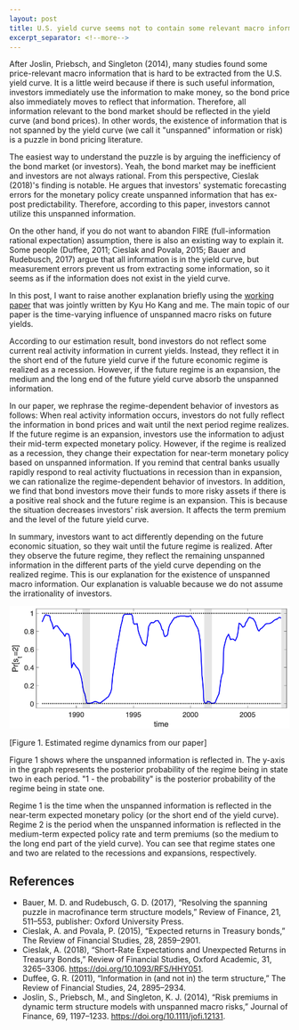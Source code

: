 ```yaml
---
layout: post
title: U.S. yield curve seems not to contain some relevant macro information, then does it mean inefficiency of the bond market?
excerpt_separator: <!--more-->
---
```


After Joslin, Priebsch, and Singleton (2014), many studies found some price-relevant macro information that is hard to be extracted from the U.S. yield curve. It is a little weird because if there is such useful information, investors immediately use the information to make money, so the bond price also immediately moves to reflect that information. Therefore, all information relevant to the bond market should be reflected in the yield curve (and bond prices). In other words, the existence of information that is not spanned by the yield curve (we call it "unspanned" information or risk) is a puzzle in bond pricing literature.

The easiest way to understand the puzzle is by arguing the inefficiency of the bond market (or investors). Yeah, the bond market may be inefficient and investors are not always rational. From this perspective, Cieslak (2018)'s finding is notable. He argues that investors' systematic forecasting errors for the monetary policy create unspanned information that has ex-post predictability. Therefore, according to this paper, investors cannot utilize this unspanned information.

On the other hand, if you do not want to abandon FIRE (full-information rational expectation) assumption, there is also an existing way to explain it. Some people (Duffee, 2011; Cieslak and Povala, 2015; Bauer and Rudebusch, 2017) argue that all information is in the yield curve, but measurement errors prevent us from extracting some information, so it seems as if the information does not exist in the yield curve.

In this post, I want to raise another explanation briefly using the [working paper](https://papers.ssrn.com/sol3/papers.cfm?abstract_id=4414404) that was jointly written by Kyu Ho Kang and me. The main topic of our paper is the time-varying influence of unspanned macro risks on future yields.

 <!--more-->

According to our estimation result, bond investors do not reflect some current real activity information in current yields. Instead, they reflect it in the short end of the future yield curve if the future economic regime is realized as a recession. However, if the future regime is an expansion, the medium and the long end of the future yield curve absorb the unspanned information.

In our paper, we rephrase the regime-dependent behavior of investors as follows: When real activity information occurs, investors do not fully reflect the information in bond prices and wait until the next period regime realizes. If the future regime is an expansion, investors use the information to adjust their mid-term expected monetary policy. However, if the regime is realized as a recession, they change their expectation for near-term monetary policy based on unspanned information. If you remind that central banks usually rapidly respond to real activity fluctuations in recession than in expansion, we can rationalize the regime-dependent behavior of investors. In addition, we find that bond investors move their funds to more risky assets if there is a positive real shock and the future regime is an expansion. This is because the situation decreases investors' risk aversion. It affects the term premium and the level of the future yield curve.

In summary, investors want to act differently depending on the future economic situation, so they wait until the future regime is realized. After they observe the future regime, they reflect the remaining unspanned information in the different parts of the yield curve depending on the realized regime. This is our explanation for the existence of unspanned macro information. Our explanation is valuable because we do not assume the irrationality of investors.

![fig1](https://github.com/econPreference/econPreference.github.io/blob/master/images/2023-4-16-regime.png?raw=true)

[Figure 1. Estimated regime dynamics from our paper]

Figure 1 shows where the unspanned information is reflected in. The y-axis in the graph represents the posterior probability of the regime being in state two in each period. "1 - the probability" is the posterior probability of the regime being in state one.

Regime 1 is the time when the unspanned information is reflected in the near-term expected monetary policy (or the short end of the yield curve). Regime 2 is the period when the unspanned information is reflected in the medium-term expected policy rate and term premiums (so the medium to the long end part of the yield curve). You can see that regime states one and two are related to the recessions and expansions, respectively.

## References

- Bauer, M. D. and Rudebusch, G. D. (2017), “Resolving the spanning puzzle in macrofinance term structure models,” Review of Finance, 21, 511–553, publisher: Oxford University Press.
- Cieslak, A. and Povala, P. (2015), “Expected returns in Treasury bonds,” The Review of Financial Studies, 28, 2859–2901.
- Cieslak, A. (2018), “Short-Rate Expectations and Unexpected Returns in Treasury Bonds,” Review of Financial Studies, Oxford Academic, 31, 3265–3306. https://doi.org/10.1093/RFS/HHY051.
- Duffee, G. R. (2011), “Information in (and not in) the term structure,” The Review of Financial Studies, 24, 2895–2934.
- Joslin, S., Priebsch, M., and Singleton, K. J. (2014), “Risk premiums in dynamic term structure models with unspanned macro risks,” Journal of Finance, 69, 1197–1233. https://doi.org/10.1111/jofi.12131.
